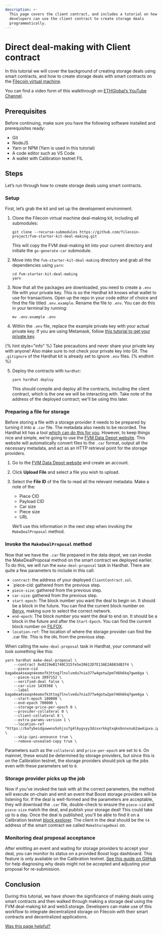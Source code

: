 ```yaml
---
description: >-
  This page covers the client contract, and includes a tutorial on how
  developers can use the client contract to create storage deals
  programmatically.
---
```


# Direct deal-making with Client contract

In this tutorial we will cover the background of creating storage deals using smart contracts, and how to create storage deals with smart contracts on the [Filecoin virtual machine](../../reference/general/glossary.md#filecoin-virtual-machine).

You can find a video form of this walkthrough on [ETHGlobal’s YouTube Channel](https://www.youtube.com/watch?v=27EV3gQGY9k).

## Prerequisites

Before continuing, make sure you have the following software installed and prerequisites ready:

* Git
* NodeJS
* Yarn or NPM (Yarn is used in this tutorial)
* A code editor such as VS Code
* A wallet with Calibration testnet FIL

## Steps

Let’s run through how to create storage deals using smart contracts.

### Setup

First, let’s grab the kit and set up the development environment.

1.  Clone the Filecoin virtual machine deal-making kit, including all submodules:

    ```shell
    git clone --recurse-submodules https://github.com/filecoin-project/fvm-starter-kit-deal-making.git
    ```

    This will copy the FVM deal-making kit into your current directory and initiate the `go-generate-car` submodule.
2.  Move into the `fvm-starter-kit-deal-making` directory and grab all the dependencies using `yarn`:

    ```shell
    cd fvm-starter-kit-deal-making
    yarn
    ```
3.  Now that all the packages are downloaded, you need to create a `.env` file with your private key. This is so the Hardhat kit knows what wallet to use for transactions. Open up the repo in your code editor of choice and find the file titled `.env.example`. Rename the file to `.env`. You can do this in your terminal by running:

    ```shell
    mv .env.example .env
    ```
4. Within the `.env` file, replace the example private key with your actual private key. If you are using Metamask, follow [this tutorial to get your private key](https://support.metamask.io/hc/en-us/articles/360015289632-How-to-export-an-account-s-private-key).

{% hint style="info" %}
Take precautions and never share your private key with anyone! Also make sure to not check your private key into Git. The `.gitignore` of the Hardhat kit is already set to ignore `.env` files.
{% endhint %}

5.  Deploy the contracts with `hardhat`:

    ```shell
    yarn hardhat deploy
    ```

    This should compile and deploy all the contracts, including the client contract, which is the one we will be interacting with. Take note of the address of the deployed contract; we'll be using this later.

### Preparing a file for storage

Before storing a file with a storage provider it needs to be prepared by turning it into a `.car` file. The metadata also needs to be recorded. The Hardhat kit has a tool [which can do this for you](https://github.com/filecoin-project/fevm-hardhat-kit/tree/main/tools). However, to keep things nice and simple, we’re going to use the [FVM Data Depot website](https://data.lighthouse.storage/). This website will automatically convert files to the `.car` format, output all the necessary metadata, and act as an HTTP retrieval point for the storage providers.

1. Go to the [FVM Data Depot website](https://data.lighthouse.storage/) and create an account.
2. Click **Upload File** and select a file you wish to upload.
3.  Select the **File ID** of the file to read all the relevant metadata. Make a note of the:

    * Piece CID
    * Payload CID
    * Car size
    * Piece size
    * URL

    We’ll use this information in the next step when invoking the `MakeDealProposal` method.

### Invoke the `MakeDealProposal` method

Now that we have the `.car` file prepared in the data depot, we can invoke the MakeDealProposal method on the smart contract we deployed earlier. To do this, we will run the `make-deal-proposal` task in Hardhat. There are quite a few parameters to include in this call:

* `contract`: the address of your deployed `ClientContract.sol`.
* \`piece-cid: gathered from the previous step.
* `piece-size`: gathered from the previous step.
* `car-size`: gathered from the previous step.
* `start-epoch`: The block number you want the deal to begin on. It should be a block in the future. You can find the current block number on [Beryx](https://beryx.io/), making sure to select the correct network.
* `end-epoch`: The block number you want the deal to end on. It should be a block in the future and after the `Start-Epoch`. You can find the current block number on [FILFOX](http://47.109.105.51/en).
* `location-ref`: The location of where the storage provider can find the .car file. This is the `URL` from the previous step.

When calling the `make-deal-proposal` task in Hardhat, your command will look something like this:

```shell
yarn hardhat make-deal-proposal \
    --contract 0x0219eB1740C315fe5e20612D7E13AE2A883dB3f4 \
    --piece-cid baga6ea4seaqn4eomxfk3ttog7lnvlvedu7nia377w4gotw2pm746k6kq7gwe6ga \
    --piece-size 2097152 \
    --verified-deal false \
    --car-size 1439368 \
    --label baga6ea4seaqn4eomxfk3ttog7lnvlvedu7nia377w4gotw2pm746k6kq7gwe6ga \
    --start-epoch 180000 \
    --end-epoch 700000 \
    --storage-price-per-epoch 0 \
    --provider-collateral 0 \
    --client-collateral 0 \
    --extra-params-version 1 \
    --location-ref "https://bafybeidguwwno5ohjss7g4l6ygvyy3dzxxrkkgtxqkobnnxnu62aw4ipxa.ipfs.w3s.link/ipfs/bafybeidguwwno5ohjss7g4l6ygvyy3dzxxrkkgtxqkobnnxnu62aw4ipxa/baga6ea4seaqn4eomxfk3ttog7lnvlvedu7nia377w4gotw2pm746k6kq7gwe6ga.car \
    --skip-ipni-announce true \
    --remove-unsealed-copy true \
```

Parameters such as the `collateral` and `price-per-epoch` are set to `0`. On mainnet, these would be determined by storage providers, but since this is on the Calibration testnet, the storage providers should pick up the jobs even with these parameters set to `0`.

### Storage provider picks up the job

Now if you’ve invoked the task with all the correct parameters, the method will execute on-chain and emit an event that Boost storage providers will be listening for. If the deal is well-formed and the parameters are acceptable, they will download the `.car` file, double-check to ensure the `piece-cid` and `piece-size` match the deal, and publish your storage deal! This could take up to a day. Once the deal is published, you'll be able to find it on a Calibration testnet [block explorer](../../networks/calibration/explorers.md). The client in the deal should be the `t4` address of the smart contract we called `MakeStorageDeal` on.

### Monitoring deal proposal acceptance

After emitting an event and waiting for storage providers to accept your deal, you can monitor its status on a provided Boost logs dashboard. This feature is only available on the Calibration testnet. [See this guide on GitHub](https://github.com/filecoin-project/community/discussions/659) for help diagnosing why deals might not be accepted and adjusting your proposal for re-submission.

## Conclusion

During this tutorial, we have shown the significance of making deals using smart contracts and then walked through making a storage deal using the FVM deal-making kit and web3.storage. Developers can make use of this workflow to integrate decentralized storage on Filecoin with their smart contracts and decentralized applications.



[Was this page helpful?](https://airtable.com/apppq4inOe4gmSSlk/pagoZHC2i1iqgphgl/form?prefill\_Page+URL=https://docs.filecoin.io/smart-contracts/developing-contracts/client-contract-tutorial)
